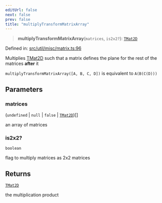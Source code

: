 ```yaml
---
editUrl: false
next: false
prev: false
title: "multiplyTransformMatrixArray"
---
```


> **multiplyTransformMatrixArray**(`matrices`, `is2x2?`): [`TMat2D`](/api/type-aliases/tmat2d/)

Defined in: [src/util/misc/matrix.ts:96](https://github.com/fabricjs/fabric.js/blob/e114448a1bce9b68a3e1bba337bc0c83a35c1aa5/src/util/misc/matrix.ts#L96)

Multiplies [TMat2D](/api/type-aliases/tmat2d/) such that a matrix defines the plane for the rest of the matrices **after** it

`multiplyTransformMatrixArray([A, B, C, D])` is equivalent to `A(B(C(D)))`

## Parameters

### matrices

(`undefined` \| `null` \| `false` \| [`TMat2D`](/api/type-aliases/tmat2d/))[]

an array of matrices

### is2x2?

`boolean`

flag to multiply matrices as 2x2 matrices

## Returns

[`TMat2D`](/api/type-aliases/tmat2d/)

the multiplication product
